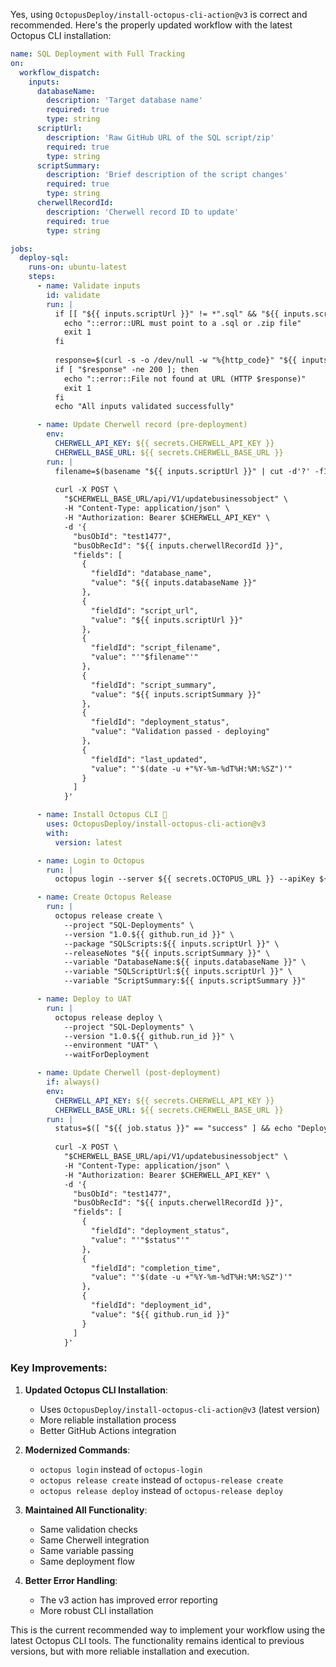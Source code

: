 Yes, using `OctopusDeploy/install-octopus-cli-action@v3` is correct and recommended. Here's the properly updated workflow with the latest Octopus CLI installation:

```yaml
name: SQL Deployment with Full Tracking
on:
  workflow_dispatch:
    inputs:
      databaseName:
        description: 'Target database name'
        required: true
        type: string
      scriptUrl:
        description: 'Raw GitHub URL of the SQL script/zip'
        required: true
        type: string
      scriptSummary:
        description: 'Brief description of the script changes'
        required: true
        type: string
      cherwellRecordId:
        description: 'Cherwell record ID to update'
        required: true
        type: string

jobs:
  deploy-sql:
    runs-on: ubuntu-latest
    steps:
      - name: Validate inputs
        id: validate
        run: |
          if [[ "${{ inputs.scriptUrl }}" != *".sql" && "${{ inputs.scriptUrl }}" != *".zip" ]]; then
            echo "::error::URL must point to a .sql or .zip file"
            exit 1
          fi
          
          response=$(curl -s -o /dev/null -w "%{http_code}" "${{ inputs.scriptUrl }}")
          if [ "$response" -ne 200 ]; then
            echo "::error::File not found at URL (HTTP $response)"
            exit 1
          fi
          echo "All inputs validated successfully"

      - name: Update Cherwell record (pre-deployment)
        env:
          CHERWELL_API_KEY: ${{ secrets.CHERWELL_API_KEY }}
          CHERWELL_BASE_URL: ${{ secrets.CHERWELL_BASE_URL }}
        run: |
          filename=$(basename "${{ inputs.scriptUrl }}" | cut -d'?' -f1)
          
          curl -X POST \
            "$CHERWELL_BASE_URL/api/V1/updatebusinessobject" \
            -H "Content-Type: application/json" \
            -H "Authorization: Bearer $CHERWELL_API_KEY" \
            -d '{
              "busObId": "test1477",
              "busObRecId": "${{ inputs.cherwellRecordId }}",
              "fields": [
                {
                  "fieldId": "database_name",
                  "value": "${{ inputs.databaseName }}"
                },
                {
                  "fieldId": "script_url",
                  "value": "${{ inputs.scriptUrl }}"
                },
                {
                  "fieldId": "script_filename",
                  "value": "'"$filename"'"
                },
                {
                  "fieldId": "script_summary",
                  "value": "${{ inputs.scriptSummary }}"
                },
                {
                  "fieldId": "deployment_status",
                  "value": "Validation passed - deploying"
                },
                {
                  "fieldId": "last_updated",
                  "value": "'$(date -u +"%Y-%m-%dT%H:%M:%SZ")'"
                }
              ]
            }'

      - name: Install Octopus CLI 🐙
        uses: OctopusDeploy/install-octopus-cli-action@v3
        with:
          version: latest

      - name: Login to Octopus
        run: |
          octopus login --server ${{ secrets.OCTOPUS_URL }} --apiKey ${{ secrets.OCTOPUS_API_KEY }}

      - name: Create Octopus Release
        run: |
          octopus release create \
            --project "SQL-Deployments" \
            --version "1.0.${{ github.run_id }}" \
            --package "SQLScripts:${{ inputs.scriptUrl }}" \
            --releaseNotes "${{ inputs.scriptSummary }}" \
            --variable "DatabaseName:${{ inputs.databaseName }}" \
            --variable "SQLScriptUrl:${{ inputs.scriptUrl }}" \
            --variable "ScriptSummary:${{ inputs.scriptSummary }}"

      - name: Deploy to UAT
        run: |
          octopus release deploy \
            --project "SQL-Deployments" \
            --version "1.0.${{ github.run_id }}" \
            --environment "UAT" \
            --waitForDeployment

      - name: Update Cherwell (post-deployment)
        if: always()
        env:
          CHERWELL_API_KEY: ${{ secrets.CHERWELL_API_KEY }}
          CHERWELL_BASE_URL: ${{ secrets.CHERWELL_BASE_URL }}
        run: |
          status=$([ "${{ job.status }}" == "success" ] && echo "Deployed successfully" || echo "Deployment failed")
          
          curl -X POST \
            "$CHERWELL_BASE_URL/api/V1/updatebusinessobject" \
            -H "Content-Type: application/json" \
            -H "Authorization: Bearer $CHERWELL_API_KEY" \
            -d '{
              "busObId": "test1477",
              "busObRecId": "${{ inputs.cherwellRecordId }}",
              "fields": [
                {
                  "fieldId": "deployment_status",
                  "value": "'"$status"'"
                },
                {
                  "fieldId": "completion_time",
                  "value": "'$(date -u +"%Y-%m-%dT%H:%M:%SZ")'"
                },
                {
                  "fieldId": "deployment_id",
                  "value": "${{ github.run_id }}"
                }
              ]
            }'
```

### Key Improvements:

1. **Updated Octopus CLI Installation**:
   - Uses `OctopusDeploy/install-octopus-cli-action@v3` (latest version)
   - More reliable installation process
   - Better GitHub Actions integration

2. **Modernized Commands**:
   - `octopus login` instead of `octopus-login`
   - `octopus release create` instead of `octopus-release create`
   - `octopus release deploy` instead of `octopus-release deploy`

3. **Maintained All Functionality**:
   - Same validation checks
   - Same Cherwell integration
   - Same variable passing
   - Same deployment flow

4. **Better Error Handling**:
   - The v3 action has improved error reporting
   - More robust CLI installation

This is the current recommended way to implement your workflow using the latest Octopus CLI tools. The functionality remains identical to previous versions, but with more reliable installation and execution.
